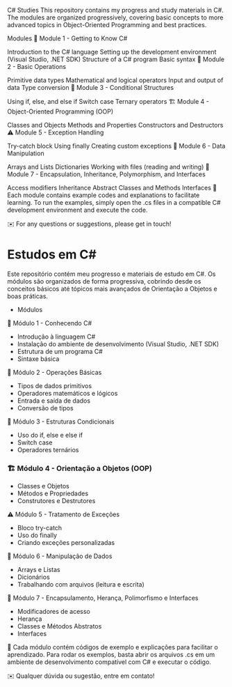 C# Studies
This repository contains my progress and study materials in C#. The modules are organized progressively, covering basic concepts to more advanced topics in Object-Oriented Programming and best practices.

Modules
📌 Module 1 - Getting to Know C#

Introduction to the C# language
Setting up the development environment (Visual Studio, .NET SDK)
Structure of a C# program
Basic syntax
🔢 Module 2 - Basic Operations

Primitive data types
Mathematical and logical operators
Input and output of data
Type conversion
🔄 Module 3 - Conditional Structures

Using if, else, and else if
Switch case
Ternary operators
🏗️ Module 4 - Object-Oriented Programming (OOP)

Classes and Objects
Methods and Properties
Constructors and Destructors
⚠️ Module 5 - Exception Handling

Try-catch block
Using finally
Creating custom exceptions
📂 Module 6 - Data Manipulation

Arrays and Lists
Dictionaries
Working with files (reading and writing)
🔑 Module 7 - Encapsulation, Inheritance, Polymorphism, and Interfaces

Access modifiers
Inheritance
Abstract Classes and Methods
Interfaces
🚀 Each module contains example codes and explanations to facilitate learning. To run the examples, simply open the .cs files in a compatible C# development environment and execute the code.


✉️ For any questions or suggestions, please get in touch!



<h1> Estudos em C#</h1>


Este repositório contém meu progresso e materiais de estudo em C#. Os módulos são organizados de forma progressiva, cobrindo desde os conceitos básicos até tópicos mais avançados de Orientação a Objetos e boas práticas.

 - Módulos

📌 Módulo 1 - Conhecendo C#
- Introdução à linguagem C#
- Instalação do ambiente de desenvolvimento (Visual Studio, .NET SDK)
- Estrutura de um programa C#
- Sintaxe básica

 🔢 Módulo 2 - Operações Básicas
- Tipos de dados primitivos
- Operadores matemáticos e lógicos
- Entrada e saída de dados
- Conversão de tipos

 🔄 Módulo 3 - Estruturas Condicionais
- Uso do if, else e else if
- Switch case
- Operadores ternários

### 🏗️ Módulo 4 - Orientação a Objetos (OOP)
- Classes e Objetos
- Métodos e Propriedades
- Construtores e Destrutores

⚠️ Módulo 5 - Tratamento de Exceções
- Bloco try-catch
- Uso do finally
- Criando exceções personalizadas

 📂 Módulo 6 - Manipulação de Dados
- Arrays e Listas
- Dicionários
- Trabalhando com arquivos (leitura e escrita)

 🔑 Módulo 7 - Encapsulamento, Herança, Polimorfismo e Interfaces
- Modificadores de acesso
- Herança
- Classes e Métodos Abstratos
- Interfaces

 🚀 Cada módulo contém códigos de exemplo e explicações para facilitar o aprendizado. Para rodar os exemplos, basta abrir os arquivos .cs em um ambiente de desenvolvimento compatível com C# e executar o código.


✉️ Qualquer dúvida ou sugestão, entre em contato!